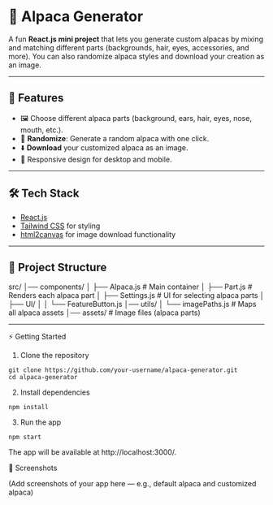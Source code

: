 # 🦙 Alpaca Generator

A fun **React.js mini project** that lets you generate custom alpacas by mixing and matching different parts (backgrounds, hair, eyes, accessories, and more). You can also randomize alpaca styles and download your creation as an image.

---

## 🚀 Features
- 🖼️ Choose different alpaca parts (background, ears, hair, eyes, nose, mouth, etc.).
- 🎲 **Randomize**: Generate a random alpaca with one click.
- ⬇️ **Download** your customized alpaca as an image.
- 📱 Responsive design for desktop and mobile.

---

## 🛠️ Tech Stack
- [React.js](https://reactjs.org/)
- [Tailwind CSS](https://tailwindcss.com/) for styling
- [html2canvas](https://www.npmjs.com/package/html2canvas) for image download functionality

---

## 📂 Project Structure
src/
│── components/
│   ├── Alpaca.js        # Main container
│   ├── Part.js          # Renders each alpaca part
│   ├── Settings.js      # UI for selecting alpaca parts
│   ├── UI/
│   │   └── FeatureButton.js
│── utils/
│   └── imagePaths.js    # Maps all alpaca assets
│── assets/              # Image files (alpaca parts)

---

⚡ Getting Started
1. Clone the repository
```
git clone https://github.com/your-username/alpaca-generator.git
cd alpaca-generator
```

2. Install dependencies
```
npm install
```

3. Run the app
```
npm start
```

The app will be available at http://localhost:3000/.

📸 Screenshots

(Add screenshots of your app here — e.g., default alpaca and customized alpaca)